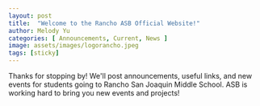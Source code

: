 ```yaml
---
layout: post
title:  "Welcome to the Rancho ASB Official Website!"
author: Melody Yu
categories: [ Announcements, Current, News ]
image: assets/images/logorancho.jpeg
tags: [sticky]
---
```


Thanks for stopping by! We'll post announcements, useful links, and new events for students going to Rancho San Joaquin Middle School. ASB is working hard to bring you new events and projects!
